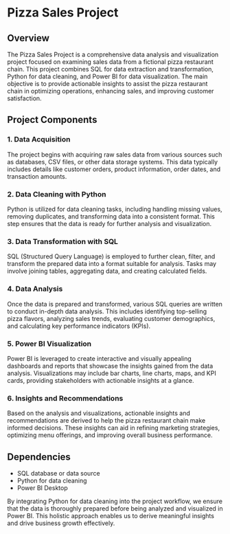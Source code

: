 # Pizza Sales Project

## Overview

The Pizza Sales Project is a comprehensive data analysis and visualization project focused on examining sales data from a fictional pizza restaurant chain. This project combines SQL for data extraction and transformation, Python for data cleaning, and Power BI for data visualization. The main objective is to provide actionable insights to assist the pizza restaurant chain in optimizing operations, enhancing sales, and improving customer satisfaction.

## Project Components

### 1. Data Acquisition

The project begins with acquiring raw sales data from various sources such as databases, CSV files, or other data storage systems. This data typically includes details like customer orders, product information, order dates, and transaction amounts.

### 2. Data Cleaning with Python

Python is utilized for data cleaning tasks, including handling missing values, removing duplicates, and transforming data into a consistent format. This step ensures that the data is ready for further analysis and visualization.

### 3. Data Transformation with SQL

SQL (Structured Query Language) is employed to further clean, filter, and transform the prepared data into a format suitable for analysis. Tasks may involve joining tables, aggregating data, and creating calculated fields.

### 4. Data Analysis

Once the data is prepared and transformed, various SQL queries are written to conduct in-depth data analysis. This includes identifying top-selling pizza flavors, analyzing sales trends, evaluating customer demographics, and calculating key performance indicators (KPIs).

### 5. Power BI Visualization

Power BI is leveraged to create interactive and visually appealing dashboards and reports that showcase the insights gained from the data analysis. Visualizations may include bar charts, line charts, maps, and KPI cards, providing stakeholders with actionable insights at a glance.

### 6. Insights and Recommendations

Based on the analysis and visualizations, actionable insights and recommendations are derived to help the pizza restaurant chain make informed decisions. These insights can aid in refining marketing strategies, optimizing menu offerings, and improving overall business performance.

## Dependencies

- SQL database or data source
- Python for data cleaning
- Power BI Desktop

By integrating Python for data cleaning into the project workflow, we ensure that the data is thoroughly prepared before being analyzed and visualized in Power BI. This holistic approach enables us to derive meaningful insights and drive business growth effectively.
